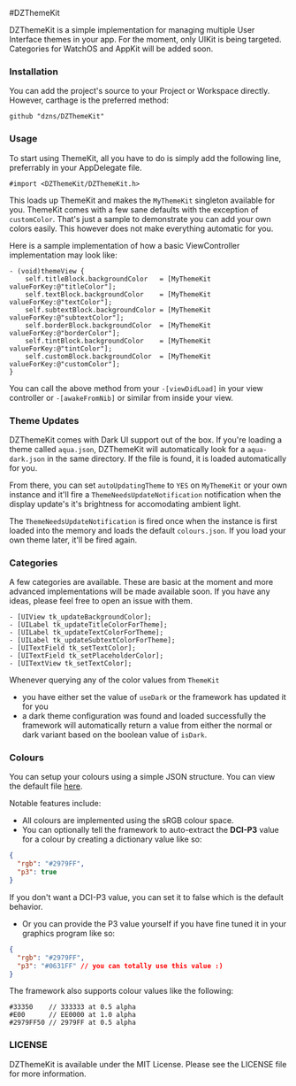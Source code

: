 #DZThemeKit

DZThemeKit is a simple implementation for managing multiple User Interface themes in your app. For the moment, only UIKit is being targeted. Categories for WatchOS and AppKit will be added soon.

### Installation
You can add the project's source to your Project or Workspace directly. However, carthage is the preferred method:
```
github "dzns/DZThemeKit"
```

### Usage
To start using ThemeKit, all you have to do is simply add the following line, preferrably in your AppDelegate file.
```objc
#import <DZThemeKit/DZThemeKit.h>
```

This loads up ThemeKit and makes the `MyThemeKit` singleton available for you. ThemeKit comes with a few sane defaults with the exception of  `customColor`.  That's just a sample to demonstrate you can add your own colors easily.
This however does not make everything automatic for you.

Here is a sample implementation of how a basic ViewController implementation may look like:

```objc
- (void)themeView {
    self.titleBlock.backgroundColor   = [MyThemeKit valueForKey:@"titleColor"];
    self.textBlock.backgroundColor    = [MyThemeKit valueForKey:@"textColor"];
    self.subtextBlock.backgroundColor = [MyThemeKit valueForKey:@"subtextColor"];
    self.borderBlock.backgroundColor  = [MyThemeKit valueForKey:@"borderColor"];
    self.tintBlock.backgroundColor    = [MyThemeKit valueForKey:@"tintColor"];
    self.customBlock.backgroundColor  = [MyThemeKit valueForKey:@"customColor"];
}
```

You can call the above method from your `-[viewDidLoad]` in your view controller or `-[awakeFromNib]` or similar from inside your view.

### Theme Updates

DZThemeKit comes with Dark UI support out of the box. If you're loading a theme called `aqua.json`, DZThemeKit will automatically look for a `aqua-dark.json` in the same directory. If the file is found, it is loaded automatically for you.

From there, you can set `autoUpdatingTheme` to `YES` on `MyThemeKit` or your own instance and it'll fire a `ThemeNeedsUpdateNotification` notification when the display update's it's brightness for accomodating ambient light.

The `ThemeNeedsUpdateNotification` is fired once when the instance is first loaded into the memory and loads the default `colours.json`. If you load your own theme later, it'll be fired again.

### Categories
A few categories are available. These are basic at the moment and more advanced implementations will be made available soon. If you have any ideas, please feel free to open an issue with them.

```objc
- [UIView tk_updateBackgroundColor];
- [UILabel tk_updateTitleColorForTheme];
- [UILabel tk_updateTextColorForTheme];
- [UILabel tk_updateSubtextColorForTheme];
- [UITextField tk_setTextColor];
- [UITextField tk_setPlaceholderColor];
- [UITextView tk_setTextColor];
```

Whenever querying any of the color values from `ThemeKit`
- you have either set the value of `useDark` or the framework has updated it for you
- a dark theme configuration was found and loaded successfully
the framework will automatically return a value from either the normal or dark variant based on the boolean value of `isDark`.

### Colours
You can setup your colours using a simple JSON structure. You can view the default file <a href="https://github.com/DZNS/DZThemeKit/blob/master/DZThemeKit/colours.json" target="_blank">here</a>.

Notable features include:
- All colours are implemented using the sRGB colour space.
- You can optionally tell the framework to auto-extract the **DCI-P3** value for a colour by creating a dictionary value like so:
```json
{
  "rgb": "#2979FF",
  "p3": true
}
```

If you don't want a DCI-P3 value, you can set it to false which is the default behavior.

- Or you can provide the P3 value yourself if you have fine tuned it in your graphics program like so:
```json
{
  "rgb": "#2979FF",
  "p3": "#0631FF" // you can totally use this value :)
}
```

The framework also supports colour values like the following:
```
#33350    // 333333 at 0.5 alpha
#E00      // EE0000 at 1.0 alpha
#2979FF50 // 2979FF at 0.5 alpha
```

### LICENSE
DZThemeKit is available under the MIT License. Please see the LICENSE file for more information. 
